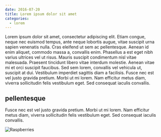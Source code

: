 ```yaml
---
date: 2016-07-20
title: Lorem ipsum dolor sit amet
categories:
  - lorem
---
```


Lorem ipsum dolor sit amet, consectetur adipiscing elit. Etiam congue, neque nec euismod tempus, ante neque lobortis augue, vitae suscipit urna sapien venenatis nulla. Cras eleifend ut sem ac pellentesque. Aenean id enim aliquet, commodo massa a, convallis enim. Phasellus a est eget nibh varius ultrices vel ut risus. Mauris suscipit condimentum nisl vitae malesuada. Praesent tincidunt libero vitae interdum molestie. Aenean vitae mi et orci suscipit faucibus. Sed sem lorem, convallis vel vehicula ut, suscipit at dui. Vestibulum imperdiet sagittis diam a facilisis. Fusce nec est vel justo gravida pretium. Morbi ut mi lorem. Nam efficitur metus diam, viverra sollicitudin felis vestibulum eget. Sed consequat iaculis convallis. 

## pellentesque

Fusce nec est vel justo gravida pretium. Morbi ut mi lorem. Nam efficitur metus diam, viverra sollicitudin felis vestibulum eget. Sed consequat iaculis convallis. 

![Raspberries](https://source.unsplash.com/random/1500x1147)

